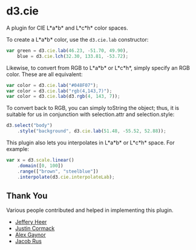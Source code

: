 # d3.cie

A plugin for CIE L\*a\*b\* and L\*c\*h\* color spaces.

To create a L\*a\*b\* color, use the `d3.cie.lab` constructor:

```js
var green = d3.cie.lab(46.23, -51.70, 49.90),
    blue = d3.cie.lch(32.30, 133.81, -53.72);
```

Likewise, to convert from RGB to L\*a\*b\* or L\*c\*h\*, simply specify an RGB
color. These are all equivalent:

```js
var color = d3.cie.lab("#048F07");
var color = d3.cie.lab("rgb(4,143,7)");
var color = d3.cie.lab(d3.rgb(4, 143, 7));
```

To convert back to RGB, you can simply toString the object; thus, it is suitable
for us in conjunction with selection.attr and selection.style:

```js
d3.select("body")
    .style("background", d3.cie.lab(51.48, -55.52, 52.88));
```

This plugin also lets you interpolates in L\*a\*b\* or L\*c\*h\* space. For
example:

```js
var x = d3.scale.linear()
    .domain([0, 100])
    .range(["brown", "steelblue"])
    .interpolate(d3.cie.interpolateLab);
```

## Thank You

Various people contributed and helped in implementing this plugin.

* [Jeffery Heer](/jheer)
* [Justin Cormack](/justincormack)
* [Alex Gaynor](/alex)
* [Jacob Rus](/jrus)
